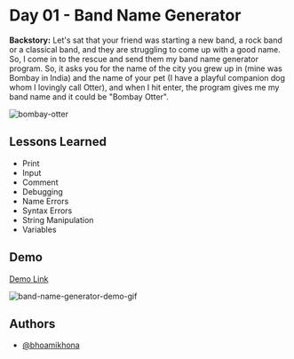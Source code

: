 # Day 01 - Band Name Generator

**Backstory:** Let's sat that your friend was starting a new band, a rock band or a classical band, and they are struggling to come up with a good name. So, I come in to the rescue and send them my band name generator program. So, it asks you for the name of the city you grew up in (mine was Bombay in India) and the name of your pet (I have a playful companion dog whom I lovingly call Otter), and when I hit enter, the program gives me my band name and it could be "Bombay Otter".

![bombay-otter](https://user-images.githubusercontent.com/50435319/181142587-5ce75de5-e16a-405a-8efc-7c749aa1d996.png)

## Lessons Learned

- Print
- Input
- Comment
- Debugging
- Name Errors
- Syntax Errors
- String Manipulation
- Variables

## Demo

[Demo Link](https://replit.com/@bhoamikhona/band-name-generator?v=1)

![band-name-generator-demo-gif](https://user-images.githubusercontent.com/50435319/181145787-104cbe11-98a9-4435-b439-15c6c44ad43b.gif)

## Authors

- [@bhoamikhona](https://github.com/bhoamikhona)
